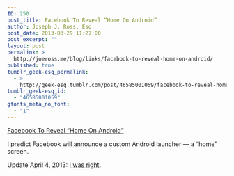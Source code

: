 ```yaml
---
ID: 250
post_title: Facebook To Reveal “Home On Android”
author: Joseph J. Ross, Esq.
post_date: 2013-03-29 11:27:00
post_excerpt: ""
layout: post
permalink: >
  http://joeross.me/blog/links/facebook-to-reveal-home-on-android/
published: true
tumblr_geek-esq_permalink:
  - >
    http://geek-esq.tumblr.com/post/46585001059/facebook-to-reveal-home-on-android
tumblr_geek-esq_id:
  - "46585001059"
gfonts_meta_no_font:
  - "1"
---
```

<a href='http://techcrunch.com/2013/03/28/facebook-android-phone/'>Facebook To Reveal “Home On Android”</a><div class="link_description"><p>I predict Facebook will announce a custom Android launcher &#8212; a &#8220;home&#8221; screen.</p>

<p>Update April 4, 2013: <a href="http://joeross.me/post/47120996268/facebook-announces-home-an-android-launcher" target="_blank">I was right</a>.</p></div>